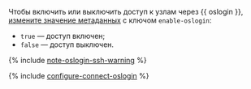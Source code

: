 Чтобы включить или выключить доступ к узлам через {{ oslogin }}, [измените значение метаданных](../../managed-kubernetes/operations/node-group/node-group-update.md#update-metadata) с ключом `enable-oslogin`:

* `true` — доступ включен;
* `false` — доступ выключен.

{% include [note-oslogin-ssh-warning](./note-oslogin-ssh-warning.md) %}

{% include [configure-connect-oslogin](./configure-connect-oslogin.md) %}
